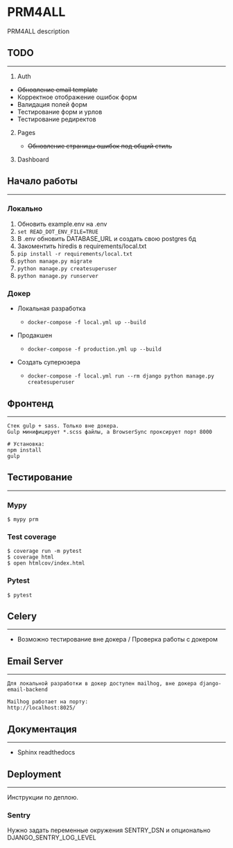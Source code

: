 # PRM4ALL

PRM4ALL description

## TODO
---

1. Auth
- ~~Обновление email template~~
- Корректное отображение ошибок форм
- Валидация полей форм
- Тестирование форм и урлов
- Тестирование редиректов

2. Pages
    - ~~Обновление страницы ошибок под общий стиль~~

3. Dashboard



## Начало работы
---
### Локально

1. Обновить example.env на .env
2. `set READ_DOT_ENV_FILE=TRUE`
3. В .env обновить DATABASE_URL и создать свою postgres бд
4. Закоментить hiredis в requirements/local.txt
5. `pip install -r requirements/local.txt`
6. `python manage.py migrate`
7. `python manage.py createsuperuser`
8. `python manage.py runserver`

### Докер

- Локальная разработка
    - `docker-compose -f local.yml up --build`

- Продакшен
    - `docker-compose -f production.yml up --build`

- Создать суперюзера
    - `docker-compose -f local.yml run --rm django python manage.py createsuperuser`

## Фронтенд
---

    Стек gulp + sass. Только вне докера.
    Gulp минифицирует *.scss файлы, а BrowserSync проксирует порт 8000

    # Установка:
    npm install
    gulp


## Тестирование
---

### Mypy

    $ mypy prm

### Test coverage

    $ coverage run -m pytest
    $ coverage html
    $ open htmlcov/index.html

### Pytest

    $ pytest


## Celery
---
- Возможно тестирование вне докера / Проверка работы с докером


## Email Server
---

    Для локальной разработки в докер доступен mailhog, вне докера django-email-backend

    Mailhog работает на порту:
    http://localhost:8025/

## Документация
---

- Sphinx readthedocs

## Deployment
---

Инструкции по деплою.

### Sentry

Нужно задать переменные окружения SENTRY_DSN и опционально DJANGO_SENTRY_LOG_LEVEL 